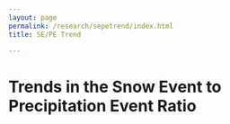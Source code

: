 ```yaml
---
layout: page
permalink: /research/sepetrend/index.html
title: SE/PE Trend

---
```


# Trends in the Snow Event to Precipitation Event Ratio



